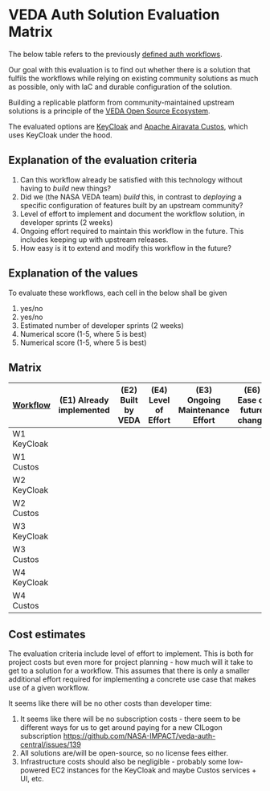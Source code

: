 # VEDA Auth Solution Evaluation Matrix

The below table refers to the previously [defined auth workflows](https://github.com/NASA-IMPACT/veda-auth-central/blob/main/docs/use-case-evaluation/workflows.md).

Our goal with this evaluation is to find out whether there is a solution that fulfils the workflows while relying on existing community solutions as much as possible,
only with IaC and durable configuration of the solution.

Building a replicable platform from community-maintained upstream solutions is a principle of the [VEDA Open Source Ecosystem](https://docs.openveda.cloud/open-source-ecosystem/).

The evaluated options are [KeyCloak](https://www.keycloak.org/) and [Apache Airavata Custos](https://airavata.apache.org/custos/), which uses KeyCloak under the hood.


## Explanation of the evaluation criteria

1. Can this workflow already be satisfied with this technology without having to *build* new things?
2. Did we (the NASA VEDA team) *build* this, in contrast to *deploying* a specific configuration of features built by an upstream community?
3. Level of effort to implement and document the workflow solution, in developer sprints (2 weeks)
4. Ongoing effort required to maintain this workflow in the future. This includes keeping up with upstream releases.
5. How easy is it to extend and modify this workflow in the future?


## Explanation of the values

To evaluate these workflows, each cell in the below shall be given

1. yes/no
2. yes/no
3. Estimated number of developer sprints (2 weeks)
4. Numerical score (1-5, where 5 is best)
5. Numerical score (1-5, where 5 is best)

## Matrix

| [Workflow](https://github.com/NASA-IMPACT/veda-auth-central/blob/main/docs/use-case-evaluation/workflows.md) | (E1) Already implemented | (E2) Built by VEDA | (E4) Level of Effort | (E3) Ongoing Maintenance Effort | (E6) Ease of future change | 
| - | - | - | - | - | - |
| W1 KeyCloak |  |  |  |  |  |
| W1 Custos |  |  |  |  |  |
| W2 KeyCloak |  |  |  |  |  |
| W2 Custos |  |  |  |  |  |
| W3 KeyCloak |  |  |  |  |  |
| W3 Custos |  |  |  |  |  |
| W4 KeyCloak |  |  |  |  |  |
| W4 Custos |  |  |  |  |  |

## Cost estimates

The evaluation criteria include level of effort to implement. This is both for project costs but even more for project planning - how much will it take to get to a solution for a workflow. 
This assumes that there is only a smaller additional effort required for implementing a concrete use case that makes use of a given workflow.

It seems like there will be no other costs than developer time:
1. It seems like there will be no subscription costs - there seem to be different ways for us to get around paying for a new CILogon subscription https://github.com/NASA-IMPACT/veda-auth-central/issues/139
2. All solutions are/will be open-source, so no license fees either.
3. Infrastructure costs should also be negligible - probably some low-powered EC2 instances for the KeyCloak and maybe Custos services + UI, etc.
